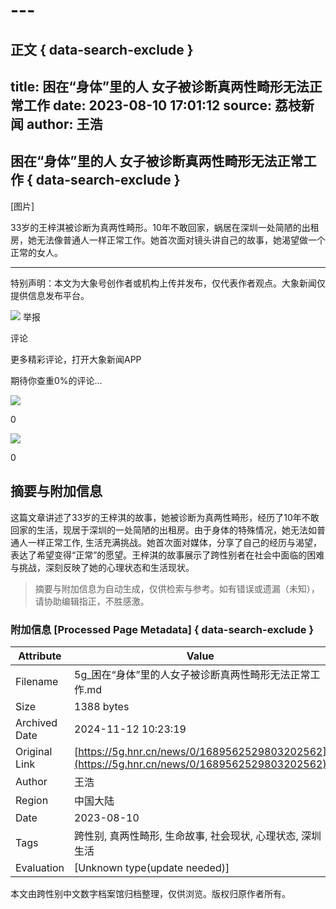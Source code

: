 # ---

## 正文 { data-search-exclude }

title: 困在“身体”里的人 女子被诊断真两性畸形无法正常工作
date: 2023-08-10 17:01:12
source: 荔枝新闻
author: 王浩
---

## 困在“身体”里的人 女子被诊断真两性畸形无法正常工作 { data-search-exclude }

[图片]

33岁的王梓淇被诊断为真两性畸形。10年不敢回家，蜗居在深圳一处简陋的出租房，她无法像普通人一样正常工作。她首次面对镜头讲自己的故事，她渴望做一个正常的女人。

---

特别声明：本文为大象号创作者或机构上传并发布，仅代表作者观点。大象新闻仅提供信息发布平台。

![](/warn.png) 举报

评论

更多精彩评论，打开大象新闻APP

期待你查重0%的评论…

![](/pl-new.png)

0

![](/dx-new.png)

0

## 摘要与附加信息

<!-- tcd_abstract -->
这篇文章讲述了33岁的王梓淇的故事，她被诊断为真两性畸形，经历了10年不敢回家的生活，现居于深圳的一处简陋的出租房。由于身体的特殊情况，她无法如普通人一样正常工作, 生活充满挑战。她首次面对媒体，分享了自己的经历与渴望，表达了希望变得“正常”的愿望。王梓淇的故事展示了跨性别者在社会中面临的困难与挑战，深刻反映了她的心理状态和生活现状。
<!-- tcd_abstract_end -->

> 摘要与附加信息为自动生成，仅供检索与参考。如有错误或遗漏（未知），请协助编辑指正，不胜感激。

### 附加信息 [Processed Page Metadata] { data-search-exclude }

| Attribute       | Value                                  |
|-----------------|----------------------------------------|
| Filename        | 5g_困在“身体”里的人女子被诊断真两性畸形无法正常工作.md                             |
| Size            | 1388 bytes                           |
| Archived Date   | 2024-11-12 10:23:19                             |
| Original Link   | [https://5g.hnr.cn/news/0/1689562529803202562](https://5g.hnr.cn/news/0/1689562529803202562)                       |
| Author          | 王浩                               |
| Region          | 中国大陆                               |
| Date            | 2023-08-10                                 |
| Tags            | 跨性别, 真两性畸形, 生命故事, 社会现状, 心理状态, 深圳生活                                 |
| Evaluation            | [Unknown type(update needed)]                                 |
<!-- tcd_table_end -->

本文由跨性别中文数字档案馆归档整理，仅供浏览。版权归原作者所有。
